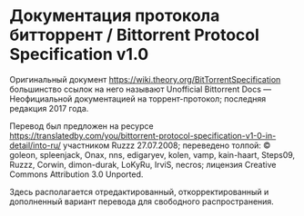 # Документация протокола битторрент / Bittorrent Protocol Specification v1.0

Оригинальный документ https://wiki.theory.org/BitTorrentSpecification большинство ссылок на него называют Unofficial Bittorrent Docs &mdash; Неофициальной документацией на торрент-протокол; последняя редакция 2017 года.

Перевод был предложен на ресурсе https://translatedby.com/you/bittorrent-protocol-specification-v1-0-in-detail/into-ru/ участником Ruzzz 27.07.2008; переведено толпой: © goleon, spleenjack, Onax, nns, edigaryev, kolen, vamp, kain-haart, Steps09, Ruzzz, Corwin, dimon-durak, LoKyRu, IrviS, necros; лицензия Creative Commons Attribution 3.0 Unported. 

Здесь располагается отредактированный, откорректированный и дополненный вариант перевода для свободного распространения.
